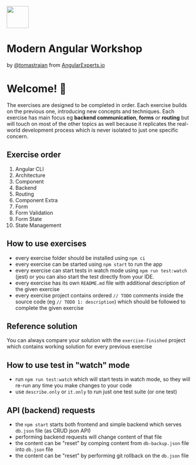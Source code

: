 <img height="60" src="https://angularexperts.io/assets/images/logo/angular-experts.svg">

# Modern Angular Workshop

by [@tomastrajan](https://twitter.com/tomastrajan) from [AngularExperts.io](https://angularexperts.io)

# Welcome! 🤗

The exercises are designed to be completed in order. Each exercise builds on the previous one, introducing new concepts and techniques.
Each exercise has main focus eg **backend communication**, **forms** or **routing** but will touch on most of the other topics as well
because it replicates the real-world development process which is never isolated to just one specific concern.

## Exercise order

1. Angular CLI
2. Architecture
3. Component
4. Backend
5. Routing
6. Component Extra
7. Form
8. Form Validation
9. Form State
10. State Management

## How to use exercises

- every exercise folder should be installed using `npm ci`
- every exercise can be started using `npm start` to run the app
- every exercise can start tests in watch mode using `npm run test:watch` (jest) or you can also start the test directly from your IDE.
- every exercise has its own `README.md` file with additional description of the given exercise
- every exercise project contains ordered `// TODO` comments inside the source code (eg `// TODO 1: description`) which should be followed to complete the given exercise


## Reference solution
You can always compare your solution with the `exercise-finished` project which contains
working solution for every previous exercise


## How to use test in "watch" mode

- run `npm run test:watch` which will start tests in watch mode, so they will re-run any time you make changes to your code
- use `describe.only` or `it.only` to run just one test suite (or one test)


## API (backend) requests

- the `npm start` starts both frontend and simple backend which serves `db.json` file (as CRUD json API)
- performing backend requests will change content of that file
- the content can be "reset" by comping content from `db-backup.json` file into `db.json` file
- the content can be "reset" by performing git rollback on the `db.json` file
